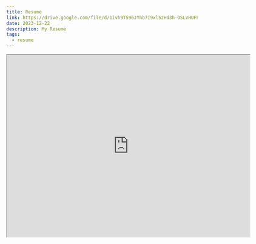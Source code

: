 ```yaml
---
title: Resume
link: https://drive.google.com/file/d/1ivh9T596JYhb7I9xl5zHd3h-OSLVHUFP/view
date: 2023-12-22
description: My Resume
tags:
  - resume
---
```


<iframe src="https://drive.google.com/file/d/1ivh9T596JYhb7I9xl5zHd3h-OSLVHUFP/preview" width="640" height="480"></iframe>
